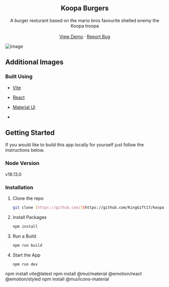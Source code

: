 




<h2 align="center">Koopa Burgers</h2>

  <p align="center">
    A burger resturant based on the mario bros favourite shelled enemy the Koopa troopa
    <br />
    <br />
    <a href="https://koopa-burgers.vercel.app">View Demo</a>
    ·
    <a href="https://github.com/github_username/KingGift17">Report Bug</a>
  </p>
</div>


![image](https://github.com/KingGift17/koopa-burgers/assets/47861826/18b2b77c-fa58-4500-99b6-2b0360db5edf)

## Additional Images



### Built Using

* [Vite](https://vitejs.dev/)
* [React](https://react.dev/)
* [Material UI](https://mui.com/)

* <!-- GETTING STARTED -->
## Getting Started

If you would like to build this app locally for yourself just follow the instructions below.

### Node Version

v18.13.0

### Installation
1. Clone the repo

    ```bash
    git clone [https://github.com/](https://github.com/KingGift17/koopa-burgers.git)
    ```

2. Install Packages

    ```bash
    npm install
    ```
    
3. Run a Build

    ```bash
    npm run build
    ```

4. Start the App

    ```bash
    npm run dev
    ```
  npm install vite@latest
  npm install @mui/material @emotion/react @emotion/styled
  npm install @mui/icons-material


